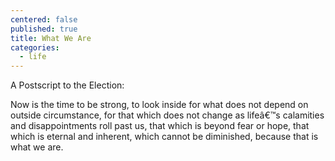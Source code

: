 ```yaml
---
centered: false
published: true
title: What We Are
categories:
  - life
---
```

A Postscript to the Election:

Now is the time to be strong, 
to look inside 
for what does not depend 
on outside circumstance,
for that which does not change
as lifeâ€™s calamities 
and disappointments 
roll past us,
that which is beyond fear or hope,
that which is eternal and inherent,
which cannot be diminished,
because that is what we are.
